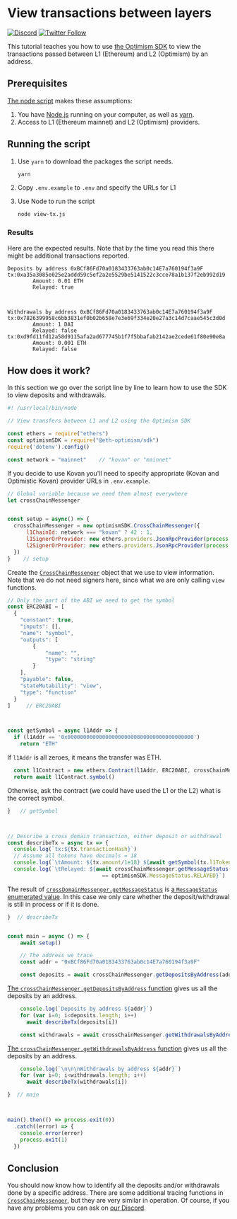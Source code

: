 # View transactions between layers

[![Discord](https://img.shields.io/discord/667044843901681675.svg?color=768AD4&label=discord&logo=https%3A%2F%2Fdiscordapp.com%2Fassets%2F8c9701b98ad4372b58f13fd9f65f966e.svg)](https://discord.com/channels/667044843901681675)
[![Twitter Follow](https://img.shields.io/twitter/follow/optimismPBC.svg?label=optimismPBC&style=social)](https://twitter.com/optimismPBC)


This tutorial teaches you how to use [the Optimism SDK](https://sdk.optimism.io/) to view the transactions passed between L1 (Ethereum) and L2 (Optimism) by an address.




## Prerequisites

[The node script](./index.js) makes these assumptions:

1. You have [Node.js](https://nodejs.org/en/) running on your computer, as well as [yarn](https://classic.yarnpkg.com/lang/en/).
1. Access to L1 (Ethereum mainnet) and L2 (Optimism) providers.


## Running the script

1. Use `yarn` to download the packages the script needs.

   ```sh
   yarn
   ```

1. Copy `.env.example` to `.env` and specify the URLs for L1 

1. Use Node to run the script

   ```sh
   node view-tx.js
   ```

### Results

Here are the expected results. 
Note that by the time you read this there might be additional transactions reported.

```
Deposits by address 0xBCf86Fd70a0183433763ab0c14E7a760194f3a9F
tx:0xa35a3085e025e2addd59c5ef2a2e5529be5141522c3cce78a1b137f2eb992d19
        Amount: 0.01 ETH
        Relayed: true



Withdrawals by address 0xBCf86Fd70a0183433763ab0c14E7a760194f3a9F
tx:0x7826399958c6bb3831ef0b02b658e7e3e69f334e20e27a3c14d7caae545c3d0d
        Amount: 1 DAI
        Relayed: false
tx:0xd9fd11fd12a58d9115afa2ad677745b1f7f5bbafab2142ae2cede61f80e90e8a
        Amount: 0.001 ETH
        Relayed: false
```

## How does it work?

In this section we go over the script line by line to learn how to use the SDK to view deposits and withdrawals.

```js
#! /usr/local/bin/node

// View transfers between L1 and L2 using the Optimism SDK

const ethers = require("ethers")
const optimismSDK = require("@eth-optimism/sdk")
require('dotenv').config()

const network = "mainnet"    // "kovan" or "mainnet"
```

If you decide to use Kovan you'll need to specify appropriate (Kovan and Optimistic Kovan) provider URLs in `.env.example`.

```js
// Global variable because we need them almost everywhere
let crossChainMessenger


const setup = async() => {
  crossChainMessenger = new optimismSDK.CrossChainMessenger({
      l1ChainId: network === "kovan" ? 42 : 1,    
      l1SignerOrProvider: new ethers.providers.JsonRpcProvider(process.env.L1URL),
      l2SignerOrProvider: new ethers.providers.JsonRpcProvider(process.env.L2URL)
  })
}    // setup
```

Create the [`CrossChainMessenger`](https://sdk.optimism.io/classes/crosschainmessenger) object that we use to view information.
Note that we do not need signers here, since what we are only calling `view` functions.


```js
// Only the part of the ABI we need to get the symbol
const ERC20ABI = [
  {
    "constant": true,
    "inputs": [],
    "name": "symbol",
    "outputs": [
        {
            "name": "",
            "type": "string"
        }
    ],
    "payable": false,
    "stateMutability": "view",
    "type": "function"
  }
]     // ERC20ABI



const getSymbol = async l1Addr => {
  if (l1Addr == '0x0000000000000000000000000000000000000000')
    return "ETH"
```

If `l1Addr` is all zeroes, it means the transfer was ETH.

```js
  const l1Contract = new ethers.Contract(l1Addr, ERC20ABI, crossChainMessenger.l1SignerOrProvider)
  return await l1Contract.symbol()  
```

Otherwise, ask the contract (we could have used the L1 or the L2) what is the correct symbol.

```js
}   // getSymbol



// Describe a cross domain transaction, either deposit or withdrawal
const describeTx = async tx => {
  console.log(`tx:${tx.transactionHash}`)
  // Assume all tokens have decimals = 18
  console.log(`\tAmount: ${tx.amount/1e18} ${await getSymbol(tx.l1Token)}`)
  console.log(`\tRelayed: ${await crossChainMessenger.getMessageStatus(tx.transactionHash)  
                              == optimismSDK.MessageStatus.RELAYED}`)
```

The result of [`crossDomainMessenger.getMessageStatus`](https://sdk.optimism.io/classes/crosschainmessenger#getMessageStatus) is [a `MessageStatus` enumerated value](https://sdk.optimism.io/enums/messagestatus).
In this case we only care whether the deposit/withdrawal is still in process or if it is done.

```js
}  // describeTx


const main = async () => {    
    await setup()

    // The address we trace
    const addr = "0xBCf86Fd70a0183433763ab0c14E7a760194f3a9F"

    const deposits = await crossChainMessenger.getDepositsByAddress(addr)
```

[The `crossChainMessenger.getDepositsByAddress` function](https://sdk.optimism.io/classes/crosschainmessenger#getDepositsByAddress) gives us all the deposits by an address.

```js
    console.log(`Deposits by address ${addr}`)
    for (var i=0; i<deposits.length; i++)
      await describeTx(deposits[i])

    const withdrawals = await crossChainMessenger.getWithdrawalsByAddress(addr)
```

[The `crossChainMessenger.getWithdrawalsByAddress` function](https://sdk.optimism.io/classes/crosschainmessenger#getWithdrawalsByAddress) gives us all the deposits by an address.

```js
    console.log(`\n\n\nWithdrawals by address ${addr}`)
    for (var i=0; i<withdrawals.length; i++)
      await describeTx(withdrawals[i])

}  // main



main().then(() => process.exit(0))
  .catch((error) => {
    console.error(error)
    process.exit(1)
  })
```


## Conclusion

You should now know how to identify all the deposits and/or withdrawals done by a specific address.
There are some additional tracing functions in [`CrossChainMessenger`](https://sdk.optimism.io/classes/crosschainmessenger), but they are very similar in operation.
Of course, if you have any problems you can ask on [our Discord](https://discord-gateway.optimism.io/).